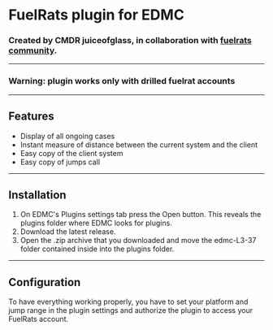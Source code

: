 # FuelRats plugin for EDMC

### Created by CMDR juiceofglass, in collaboration with [fuelrats community](https://fuelrats.com).

---

### **Warning: plugin works only with drilled fuelrat accounts**

---

## Features

- Display of all ongoing cases
- Instant measure of distance between the current system and the client
- Easy copy of the client system
- Easy copy of jumps call

---

## Installation

1. On EDMC's Plugins settings tab press the Open button. This reveals the plugins folder where EDMC looks for plugins.
2. Download the latest release. 
3. Open the .zip archive that you downloaded and move the edmc-L3-37 folder contained inside into the plugins folder.

--- 
## Configuration

To have everything working properly, you have to set your platform and jump range in the plugin settings and authorize the plugin to access your FuelRats account.

